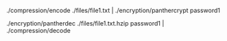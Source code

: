 <!-- This project aims -->

<!-- Commands to compress and encryption using the binaries -->
./compression/encode ./files/file1.txt | ./encryption/panthercrypt password1

<!-- Commands to decrypt and decompress using the binaries-->
./encryption/pantherdec ./files/file1.txt.hzip password1 | ./compression/decode